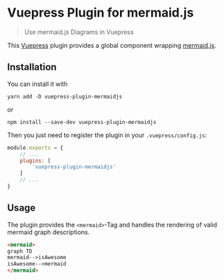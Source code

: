 # Vuepress Plugin for mermaid.js

> Use mermaid.js Diagrams in Vuepress

This [Vuepress][1] plugin provides a global component wrapping [mermaid.js][2].

## Installation

You can install it with

``` shell
yarn add -D vuepress-plugin-mermaidjs
```

or

``` shell
npm install --save-dev vuepress-plugin-mermaidjs
```

Then you just need to register the plugin in your `.vuepress/config.js`:

``` js
module.exports = {
    // ...
    plugins: [
        'vuepress-plugin-mermaidjs'
    ]
    // ...
}
```

## Usage

The plugin provides the `<mermaid>`-Tag and handles the rendering
of valid mermaid graph descriptions.

``` markdown
<mermaid>
graph TD
mermaid-->isAwesome
isAwesome-->mermaid
</mermaid>
```

[1]: https://vuepress.vuejs.org
[2]: https://mermaidjs.github.io
